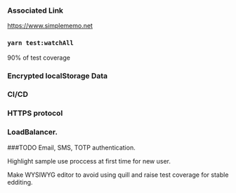 ### Associated Link
https://www.simplememo.net

### `yarn test:watchAll`
90% of test coverage

### Encrypted localStorage Data

### CI/CD

### HTTPS protocol

### LoadBalancer.

###TODO
Email, SMS, TOTP authentication.

Highlight sample use proccess at first time for new user.

Make WYSIWYG editor to avoid using quill and raise test coverage for stable edditing.

